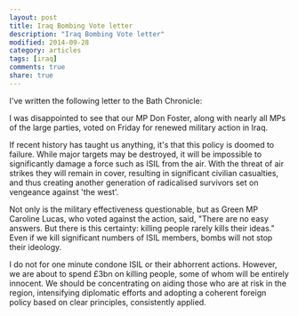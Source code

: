 ```yaml
---
layout: post
title: Iraq Bombing Vote letter
description: "Iraq Bombing Vote letter"
modified: 2014-09-28
category: articles
tags: [iraq]
comments: true
share: true
---
```


I've written the following letter to the Bath Chronicle:

I was disappointed to see that our MP Don Foster, along with nearly all MPs of the large parties, voted on Friday for renewed military action in Iraq.

If recent history has taught us anything, it's that this policy is doomed to failure. While major targets may be destroyed, it will be impossible to significantly damage a force such as ISIL from the air. With the threat of air strikes they will remain in cover, resulting in significant civilian casualties, and thus creating another generation of radicalised survivors set on vengeance against 'the west'. 

Not only is the military effectiveness questionable, but as Green MP Caroline Lucas, who voted against the action, said, "There are no easy answers. But there is this certainty: killing people rarely kills their ideas."  Even if we kill significant numbers of ISIL members, bombs will not stop their ideology.

I do not for one minute condone ISIL or their abhorrent actions. However, we are about to spend £3bn on killing people, some of whom will be entirely innocent. We should be concentrating on aiding those who are at risk in the region, intensifying diplomatic efforts and adopting a coherent foreign policy based on clear principles, consistently applied.

